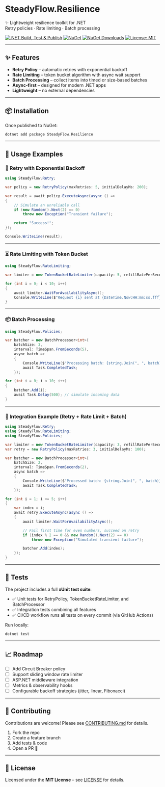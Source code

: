 # SteadyFlow.Resilience

✨ Lightweight resilience toolkit for .NET  
Retry policies · Rate limiting · Batch processing  

[![.NET Build, Test & Publish](https://github.com/AndrewClements84/SteadyFlow.Resilience/actions/workflows/dotnet.yml/badge.svg?branch=main)](https://github.com/AndrewClements84/SteadyFlow.Resilience/actions/workflows/dotnet.yml)
[![NuGet](https://img.shields.io/nuget/v/SteadyFlow.Resilience)](https://www.nuget.org/packages/SteadyFlow.Resilience)
[![NuGet Downloads](https://img.shields.io/nuget/dt/SteadyFlow.Resilience)](https://www.nuget.org/packages/SteadyFlow.Resilience)
[![License: MIT](https://img.shields.io/badge/License-MIT-green.svg)](LICENSE)

---

## ✨ Features

- **Retry Policy** – automatic retries with exponential backoff  
- **Rate Limiting** – token bucket algorithm with async wait support  
- **Batch Processing** – collect items into timed or size-based batches  
- **Async-first** – designed for modern .NET apps  
- **Lightweight** – no external dependencies  

---

## 📦 Installation

Once published to NuGet:

```bash
dotnet add package SteadyFlow.Resilience
```

---

## 🚀 Usage Examples

### 🔁 Retry with Exponential Backoff

```csharp
using SteadyFlow.Retry;

var policy = new RetryPolicy(maxRetries: 5, initialDelayMs: 200);

var result = await policy.ExecuteAsync(async () =>
{
    // Simulate an unreliable call
    if (new Random().Next(2) == 0)
        throw new Exception("Transient failure");

    return "Success!";
});

Console.WriteLine(result);
```

---

### ⏳ Rate Limiting with Token Bucket

```csharp
using SteadyFlow.RateLimiting;

var limiter = new TokenBucketRateLimiter(capacity: 5, refillRatePerSecond: 2);

for (int i = 0; i < 10; i++)
{
    await limiter.WaitForAvailabilityAsync();
    Console.WriteLine($"Request {i} sent at {DateTime.Now:HH:mm:ss.fff}");
}
```

---

### 📦 Batch Processing

```csharp
using SteadyFlow.Policies;

var batcher = new BatchProcessor<int>(
    batchSize: 3,
    interval: TimeSpan.FromSeconds(5),
    async batch =>
    {
        Console.WriteLine($"Processing batch: {string.Join(", ", batch)}");
        await Task.CompletedTask;
    });

for (int i = 0; i < 10; i++)
{
    batcher.Add(i);
    await Task.Delay(500); // simulate incoming data
}
```

---

### 🔗 Integration Example (Retry + Rate Limit + Batch)

```csharp
using SteadyFlow.Retry;
using SteadyFlow.RateLimiting;
using SteadyFlow.Policies;

var limiter = new TokenBucketRateLimiter(capacity: 3, refillRatePerSecond: 2);
var retry = new RetryPolicy(maxRetries: 3, initialDelayMs: 100);

var batcher = new BatchProcessor<int>(
    batchSize: 2,
    interval: TimeSpan.FromSeconds(2),
    async batch =>
    {
        Console.WriteLine($"Processed batch: {string.Join(", ", batch)}");
        await Task.CompletedTask;
    });

for (int i = 1; i <= 5; i++)
{
    var index = i;
    await retry.ExecuteAsync(async () =>
    {
        await limiter.WaitForAvailabilityAsync();

        // Fail first time for even numbers, succeed on retry
        if (index % 2 == 0 && new Random().Next(2) == 0)
            throw new Exception("Simulated transient failure");

        batcher.Add(index);
    });
}
```

---

## 🧪 Tests

The project includes a full **xUnit test suite**:

- ✅ Unit tests for RetryPolicy, TokenBucketRateLimiter, and BatchProcessor  
- ✅ Integration tests combining all features  
- ✅ CI/CD workflow runs all tests on every commit (via GitHub Actions)  

Run locally:

```bash
dotnet test
```

---

## 📈 Roadmap

- [ ] Add Circuit Breaker policy  
- [ ] Support sliding window rate limiter  
- [ ] ASP.NET middleware integration  
- [ ] Metrics & observability hooks  
- [ ] Configurable backoff strategies (jitter, linear, Fibonacci)  

---

## 🤝 Contributing

Contributions are welcome! Please see [CONTRIBUTING.md](CONTRIBUTING.md) for details.

1. Fork the repo  
2. Create a feature branch  
3. Add tests & code  
4. Open a PR 🎉  

---

## 📄 License

Licensed under the **MIT License** – see [LICENSE](LICENSE) for details.


